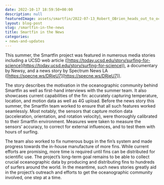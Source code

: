 ```yaml
---
date: 2022-10-17 18:59:50+00:00
description: null
featuredImage: assets/smartfin/2022-07-13_Robert_OBrien_heads_out_to_ocean_to_test_smartfin.jpg
layout: blog-post
slug: /smartfin-in-the-news
title: Smartfin in the News
categories:
- news-and-updates
---
```

This summer, the Smartfin project was featured in numerous media stories including a UCSD web article ([https://today.ucsd.edu/story/surfing-for-science](https://today.ucsd.edu/story/surfing-for-science)), a documentary by Newsy, and a news story by Spectrum News LA ([https://specne.ws/DRjeU7](https://specne.ws/DRjeU7)).

The story describes the motivation in the oceanographic community behind Smartfin as well as first-hand interviews with the summer team. It also showcases current capabilities of the fin: accurately capturing temperature, location, and motion data as well as 4G upload. Before the news story this summer, the Smartfin team worked to ensure that all such features worked seamlessly. Most notably, the sensors that capture motion data (acceleration, orientation, and rotation velocity), were thoroughly calibrated to their Smartfin environment. Measures were taken to measure the sensors’ accuracy, to correct for external influences, and to test them with hours of surfing.

The team also worked to fix numerous bugs in the fin’s system and made progress towards the in-house manufacture of more fins. While current efforts are promising, more time is required until fins can be distributed for scientific use. The project’s long-term goal remains to be able to collect crucial oceanographic data by producing and distributing fins to hundreds of surfers around the world. In the meantime, such news stories greatly aid in the project’s outreach and efforts to get the oceanographic community involved, one step at a time.
